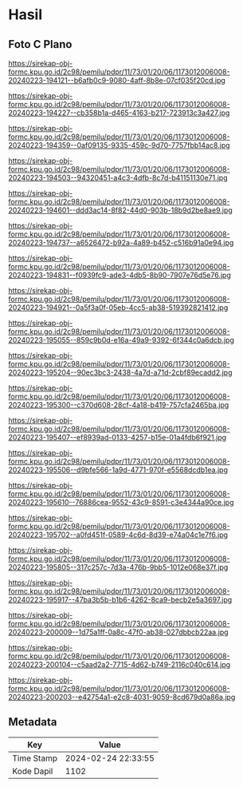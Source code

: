 # Hasil

## Foto C Plano

https://sirekap-obj-formc.kpu.go.id/2c98/pemilu/pdpr/11/73/01/20/06/1173012006008-20240223-194121--b6afb0c9-9080-4aff-8b8e-07cf035f20cd.jpg

https://sirekap-obj-formc.kpu.go.id/2c98/pemilu/pdpr/11/73/01/20/06/1173012006008-20240223-194227--cb358b1a-d465-4163-b217-723913c3a427.jpg

https://sirekap-obj-formc.kpu.go.id/2c98/pemilu/pdpr/11/73/01/20/06/1173012006008-20240223-194359--0af09135-9335-459c-9d70-7757fbb14ac8.jpg

https://sirekap-obj-formc.kpu.go.id/2c98/pemilu/pdpr/11/73/01/20/06/1173012006008-20240223-194503--94320451-a4c3-4dfb-8c7d-b41151130e71.jpg

https://sirekap-obj-formc.kpu.go.id/2c98/pemilu/pdpr/11/73/01/20/06/1173012006008-20240223-194601--ddd3ac14-8f82-44d0-903b-18b9d2be8ae9.jpg

https://sirekap-obj-formc.kpu.go.id/2c98/pemilu/pdpr/11/73/01/20/06/1173012006008-20240223-194737--a6526472-b92a-4a89-b452-c516b91a0e94.jpg

https://sirekap-obj-formc.kpu.go.id/2c98/pemilu/pdpr/11/73/01/20/06/1173012006008-20240223-194831--f0939fc9-ade3-4db5-8b90-7907e76d5e76.jpg

https://sirekap-obj-formc.kpu.go.id/2c98/pemilu/pdpr/11/73/01/20/06/1173012006008-20240223-194921--0a5f3a0f-05eb-4cc5-ab38-519392821412.jpg

https://sirekap-obj-formc.kpu.go.id/2c98/pemilu/pdpr/11/73/01/20/06/1173012006008-20240223-195055--859c9b0d-e16a-49a9-9392-6f344c0a6dcb.jpg

https://sirekap-obj-formc.kpu.go.id/2c98/pemilu/pdpr/11/73/01/20/06/1173012006008-20240223-195204--90ec3bc3-2438-4a7d-a71d-2cbf89ecadd2.jpg

https://sirekap-obj-formc.kpu.go.id/2c98/pemilu/pdpr/11/73/01/20/06/1173012006008-20240223-195300--c370d608-28cf-4a18-b419-757cfa2465ba.jpg

https://sirekap-obj-formc.kpu.go.id/2c98/pemilu/pdpr/11/73/01/20/06/1173012006008-20240223-195407--ef8939ad-0133-4257-b15e-01a4fdb6f921.jpg

https://sirekap-obj-formc.kpu.go.id/2c98/pemilu/pdpr/11/73/01/20/06/1173012006008-20240223-195506--d9bfe566-1a9d-4771-970f-e5568dcdb1ea.jpg

https://sirekap-obj-formc.kpu.go.id/2c98/pemilu/pdpr/11/73/01/20/06/1173012006008-20240223-195610--76886cea-9552-43c9-8591-c3e4344a90ce.jpg

https://sirekap-obj-formc.kpu.go.id/2c98/pemilu/pdpr/11/73/01/20/06/1173012006008-20240223-195702--a0fd451f-0589-4c6d-8d39-e74a04c1e7f6.jpg

https://sirekap-obj-formc.kpu.go.id/2c98/pemilu/pdpr/11/73/01/20/06/1173012006008-20240223-195805--317c257c-7d3a-476b-9bb5-1012e068e37f.jpg

https://sirekap-obj-formc.kpu.go.id/2c98/pemilu/pdpr/11/73/01/20/06/1173012006008-20240223-195917--47ba3b5b-b1b6-4262-8ca9-becb2e5a3697.jpg

https://sirekap-obj-formc.kpu.go.id/2c98/pemilu/pdpr/11/73/01/20/06/1173012006008-20240223-200009--1d75a1ff-0a8c-47f0-ab38-027dbbcb22aa.jpg

https://sirekap-obj-formc.kpu.go.id/2c98/pemilu/pdpr/11/73/01/20/06/1173012006008-20240223-200104--c5aad2a2-7715-4d62-b749-2116c040c614.jpg

https://sirekap-obj-formc.kpu.go.id/2c98/pemilu/pdpr/11/73/01/20/06/1173012006008-20240223-200203--e42754a1-e2c8-4031-9059-8cd679d0a86a.jpg


## Metadata

| Key        | Value               |
| ---------- | ------------------- |
| Time Stamp | 2024-02-24 22:33:55 |
| Kode Dapil | 1102                |



